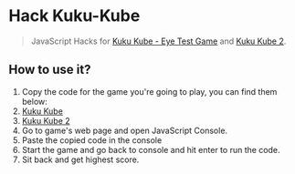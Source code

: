 # Hack Kuku-Kube
> JavaScript Hacks for [Kuku Kube - Eye Test Game](http://kuku-kube.com/) and [Kuku Kube 2](http://kukukube2.com/play2.html).

## How to use it?

1. Copy the code for the game you're going to play, you can find them below:
  1. [Kuku Kube](https://github.com/ManrajGrover/Hack-Kuku-Kube/blob/master/hack-kuku-kube.js)
  2. [Kuku Kube 2](https://github.com/ManrajGrover/Hack-Kuku-Kube/blob/master/hack-kuku-kube-2.js)
2. Go to game's web page and open JavaScript Console.
3. Paste the copied code in the console
4. Start the game and go back to console and hit enter to run the code.
5. Sit back and get highest score.
